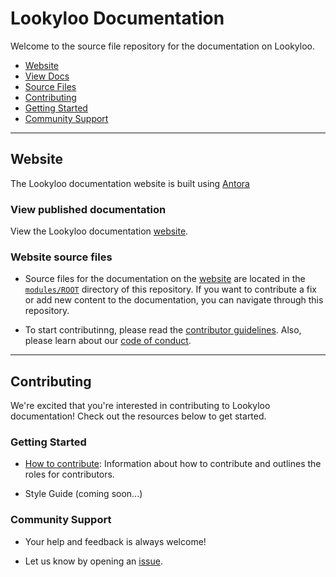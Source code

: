 # Lookyloo Documentation
Welcome to the source file repository for the documentation on Lookyloo.

* [Website](#website)
* [View Docs](##view-published-documentation)
* [Source Files](##website-source-files)
* [Contributing](#contributing)
* [Getting Started](##getting-started)
* [Community Support](##community-support)

***

## Website
The Lookyloo documentation website is built using [Antora](https://antora.org/)

### View published documentation
View the Lookyloo documentation [website](https://www.lookyloo.eu/).

### Website source files
- Source files for the documentation on the [website](https://www.lookyloo.eu) are located in the [`modules/ROOT`](https://github.com/Lookyloo/docs/tree/main/modules/ROOT) directory of this repository. If you want to contribute a fix or add new content to the documentation, you can navigate through this repository. 

- To start contributinng, please read the [contributor guidelines](https://www.lookyloo.eu/docs/main/contributing.html). Also, please learn about our [code of conduct](https://www.lookyloo.eu/docs/main/code-conduct.html).

***

## Contributing
We're excited that you're interested in contributing to Lookyloo documentation! Check out the resources below to get started.

### Getting Started
- [How to contribute](https://www.lookyloo.eu/docs/main/contributing.htmll): Information about how to contribute and outlines the roles for contributors.

- Style Guide (coming soon...)

### Community Support
- Your help and feedback is always welcome!

- Let us know by opening an [issue](https://github.com/Lookyloo/docs/issues/new/choose). 


